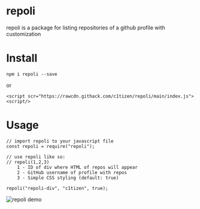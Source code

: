 # repoli
 repoli is a package for listing repositories of a github profile with customization

# Install

`npm i repoli --save`

or

`<script scr="https://rawcdn.githack.com/c1tizen/repoli/main/index.js"><script/>`

# Usage

```
// import repoli to your javascript file
const repoli = require("repoli");

// use repoli like so:
// repoli(1,2,3)
    1 - ID of div where HTML of repos will appear
    2 - GitHub username of profile with repos
    3 - Simple CSS styling (default: true)

repoli("repoli-div", "c1tizen", true);
```

![repoli demo](https://i.imgur.com/tdR6bJ0.png)